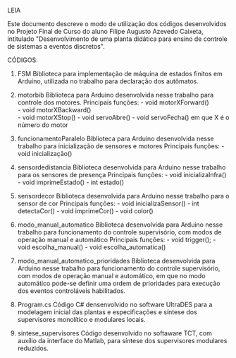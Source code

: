 LEIA

Este documento descreve o modo de utilização dos códigos desenvolvidos no Projeto Final de Curso do aluno Filipe Augusto Azevedo Caixeta, intitulado "Desenvolvimento de uma planta didática para ensino de controle de sistemas a eventos discretos".

CÓDIGOS:

1) FSM
        Biblioteca para implementação de máquina de estados finitos em Arduino, utilizada no trabalho para declaração dos autômatos.

2) motorbib
        Biblioteca para Arduino desenvolvida nesse trabalho para controle dos motores.
        Principais funções:
                - void motorXForward()     
                - void motorXBackward()    
                - void motorXStop()
                - void servoAbre()
                - void servoFecha()
                em que X é o número do motor 

3) funcionamentoParalelo
        Biblioteca para Arduino desenvolvida nesse trabalho para inicialização de sensores e motores
        Principais funções:
                - void inicialização()

4) sensordedistancia
        Biblioteca desenvolvida para Arduino nesse trabalho para os sensores de presença
        Principais funções:
                - void inicializaInfra()
                - void imprimeEstado()
                - int estado()

5) sensordecor
        Biblioteca desenvolvida para Arduino nesse trabalho para o sensor de cor
        Principais funções:
                - void inicializaSensor()
                - int detectaCor()
                - void imprimeCor()
                - void color()

6) modo_manual_automatico
        Biblioteca desenvolvida para Arduino nesse trabalho para funcionamento do controle supervisório, com modos de operação manual e automático
        Principais funções:
                - void trigger();
                - void escolha_manual()
                - void escolha_automatica()

7) modo_manual_automatico_prioridades
        Biblioteca desenvolvida para Arduino nesse trabalho para funcionamento do controle supervisório, com modos de operação manual e automático, em que no modo automático pode-se definir uma ordem de prioridades para execução dos eventos controláveis habilitados.
 
8) Program.cs
        Código C# densenvolvido no software UltraDES para a modelagem inicial das plantas e especificações e síntese dos supervisores monolítico e modulares locais.

9) sintese_supervisores
        Código desenvolvido no softaware TCT, com auxílio da interface do Matlab, para síntese dos supervisores modulares reduzidos.

